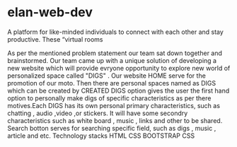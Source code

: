# elan-web-dev
A platform for like-minded individuals to connect with each other and stay productive. These “virtual rooms

As per the mentioned problem statement our team sat down together and brainstormed. Our team came up with a unique solution of developing a new website which will provide evryone opportunity to explore new world of personalized space called "DIGS" .
Our website HOME serve for the promotion of our moto. 
Then there are personal spaces named as DIGS which can be created by CREATED DIGS option gives the user the first hand option to personally make digs of specific characteristics as per there motives.Each DIGS has its own personal primary characteristics, such as chatting , audio ,video ,or stickers.
It will have some secondry characteristics  such as white board , music , links and other to be shared. 
Search botton serves for searching specific field, such as digs , music , article and etc. 
Technology stacks
HTML
CSS 
BOOTSTRAP CSS
